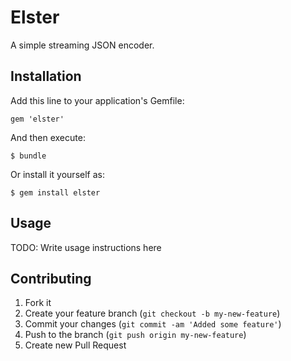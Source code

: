 # Elster

A simple streaming JSON encoder.

## Installation

Add this line to your application's Gemfile:

    gem 'elster'

And then execute:

    $ bundle

Or install it yourself as:

    $ gem install elster

## Usage

TODO: Write usage instructions here

## Contributing

1. Fork it
2. Create your feature branch (`git checkout -b my-new-feature`)
3. Commit your changes (`git commit -am 'Added some feature'`)
4. Push to the branch (`git push origin my-new-feature`)
5. Create new Pull Request
